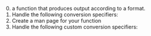 0) a function that produces output according to a format.
1) Handle the following conversion specifiers:
2) Create a man page for your function
3) Handle the following custom conversion specifiers:
